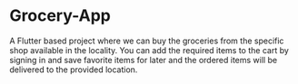 # Grocery-App
A Flutter based project where we can buy the groceries from the specific shop available in the locality. You can add the required items to the cart by signing in and save favorite items for later and the ordered items will be delivered to the provided location.
